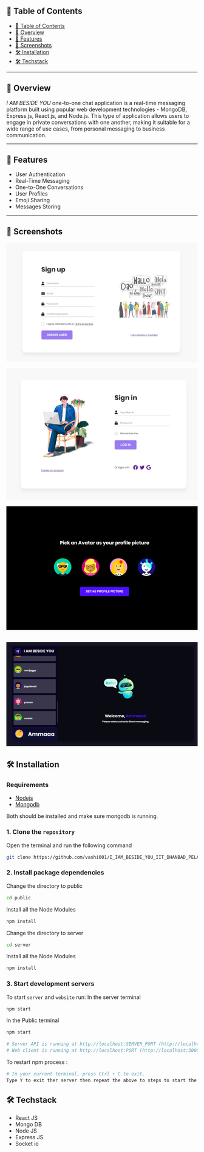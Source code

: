 ## 📖 Table of Contents

- [📖 Table of Contents](#-table-of-contents)
- [📍 Overview](#-overview)
- [🤖 Features](#-features)
- [🎈 Screenshots](#-screenshots)
- [🛠 Installation](#-installation)
- [🛠 Techstack](#-techstack)

---

## 📍 Overview

_I AM BESIDE YOU_ one-to-one chat application is a real-time messaging platform built using popular web development technologies - MongoDB, Express.js, React.js, and Node.js. This type of application allows users to engage in private conversations with one another, making it suitable for a wide range of use cases, from personal messaging to business communication.

---

## 🤖 Features

- User Authentication
- Real-Time Messaging
- One-to-One Conversations
- User Profiles
- Emoji Sharing
- Messages Storing

---

## 🎈 Screenshots

![](/images/Screenshot_1.png)

![](/images/Screenshot_2.png)

![](/images/Screenshot_3.png)

## ![](/images/Screenshot_4.png)

## 🛠 Installation

### Requirements

- [Nodejs](https://nodejs.org/en/download)
- [Mongodb](https://www.mongodb.com/docs/manual/administration/install-community/)

Both should be installed and make sure mongodb is running.

### 1. Clone the `repository`

Open the terminal and run the following command

```bash
git clone https://github.com/vashi001/I_IAM_BESIDE_YOU_IIT_DHANBAD_PELAPUDI_VASHISHTA
```

### 2. Install package dependencies

Change the directory to public

```bash
cd public
```

Install all the Node Modules

```bash
npm install
```

Change the directory to server

```bash
cd server
```

Install all the Node Modules

```bash
npm install
```

### 3. Start development servers

To start `server` and `website` run:
In the server terminal

```bash
npm start
```

In the Public terminal

```bash
npm start
```

```bash
# Server API is running at http://localhost:SERVER_PORT (http://localhost:5000 by default)
# Web client is running at http://localhost:PORT (http://localhost:3000 by default)
```

To restart npm process :

```bash
# In your current terminal, press Ctrl + C to exit.
Type Y to exit ther server then repeat the above to steps to start the server again
```

## 🛠 Techstack

- React JS
- Mongo DB
- Node JS
- Express JS
- Socket io
